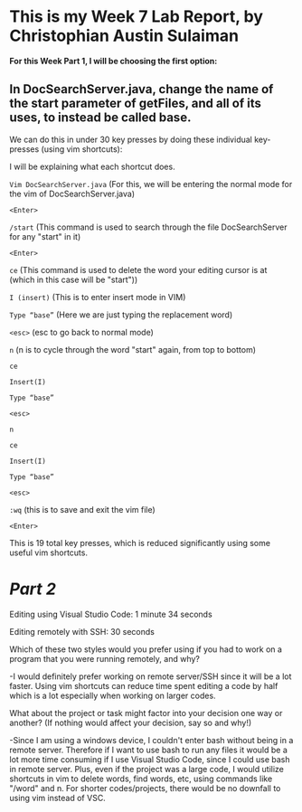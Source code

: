 # **This is my Week 7 Lab Report, by Christophian Austin Sulaiman**

**For this Week Part 1, I will be choosing the first option:**

## In DocSearchServer.java, change the name of the start parameter of getFiles, and all of its uses, to instead be called base.

We can do this in under 30 key presses by doing these individual key-presses (using vim shortcuts):

I will be explaining what each shortcut does.

`Vim DocSearchServer.java` (For this, we will be entering the normal mode for the vim of DocSearchServer.java)

`<Enter>`

`/start` (This command is used to search through the file DocSearchServer for any "start" in it)

`<Enter>`

`ce` (This command is used to delete the word your editing cursor is at (which in this case will be "start"))

`I (insert)` (This is to enter insert mode in VIM)

`Type “base”` (Here we are just typing the replacement word)

`<esc>` (esc to go back to normal mode)

`n` (n is to cycle through the word "start" again, from top to bottom)

`ce`

`Insert(I)`

`Type “base”`

`<esc>`

`n`

`ce`

`Insert(I)`

`Type “base”`

`<esc>`

`:wq` (this is to save and exit the vim file)

`<Enter>`

This is 19 total key presses, which is reduced significantly using some useful vim shortcuts.



# ***Part 2***

Editing using Visual Studio Code: 1 minute 34 seconds


Editing remotely with SSH: 30 seconds

Which of these two styles would you prefer using if you had to work on a program that you were running remotely, and why?

-I would definitely prefer working on remote server/SSH since it will be a lot faster. Using vim shortcuts can reduce time spent editing a code by half which is
a lot especially when working on larger codes.

What about the project or task might factor into your decision one way or another? (If nothing would affect your decision, say so and why!)

-Since I am using a windows device, I couldn't enter bash without being in a remote server. Therefore if I want to use bash to run any files it would be a lot more time consuming if I use
Visual Studio Code, since I could use bash in remote server. Plus, even if the project was a large code, I would utilize shortcuts in vim to delete words, find words, etc, using commands
like "/word" and n. For shorter codes/projects, there would be no downfall to using vim instead of VSC.